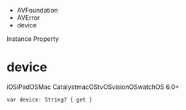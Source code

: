 

- AVFoundation
- AVError
-  device 

Instance Property

# device

iOSiPadOSMac CatalystmacOStvOSvisionOSwatchOS 6.0+

``` source
var device: String? { get }
```

